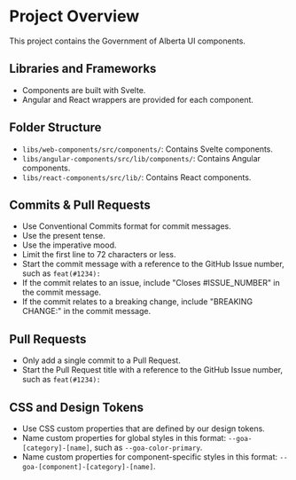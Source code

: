 # Project Overview
This project contains the Government of Alberta UI components.

## Libraries and Frameworks
- Components are built with Svelte.
- Angular and React wrappers are provided for each component.

## Folder Structure
- `libs/web-components/src/components/`: Contains Svelte components.
- `libs/angular-components/src/lib/components/`: Contains Angular components.
- `libs/react-components/src/lib/`: Contains React components.

## Commits & Pull Requests
- Use Conventional Commits format for commit messages.
- Use the present tense.
- Use the imperative mood.
- Limit the first line to 72 characters or less.
- Start the commit message with a reference to the GitHub Issue number, such as `feat(#1234):`
- If the commit relates to an issue, include "Closes #ISSUE_NUMBER" in the commit message.
- If the commit relates to a breaking change, include "BREAKING CHANGE:" in the commit message.

## Pull Requests
- Only add a single commit to a Pull Request.
- Start the Pull Request title with a reference to the GitHub Issue number, such as `feat(#1234):`

## CSS and Design Tokens
- Use CSS custom properties that are defined by our design tokens.
- Name custom properties for global styles in this format: `--goa-[category]-[name]`, such as `--goa-color-primary`.
- Name custom properties for component-specific styles in this format: `--goa-[component]-[category]-[name]`.
